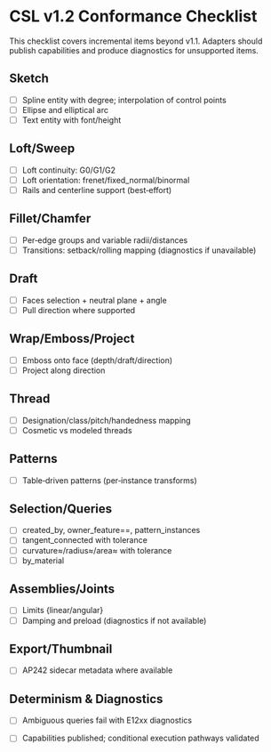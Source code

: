 # CSL v1.2 Conformance Checklist

This checklist covers incremental items beyond v1.1. Adapters should publish capabilities and produce diagnostics for unsupported items.

## Sketch
- [ ] Spline entity with degree; interpolation of control points
- [ ] Ellipse and elliptical arc
- [ ] Text entity with font/height

## Loft/Sweep
- [ ] Loft continuity: G0/G1/G2
- [ ] Loft orientation: frenet/fixed_normal/binormal
- [ ] Rails and centerline support (best‑effort)

## Fillet/Chamfer
- [ ] Per‑edge groups and variable radii/distances
- [ ] Transitions: setback/rolling mapping (diagnostics if unavailable)

## Draft
- [ ] Faces selection + neutral plane + angle
- [ ] Pull direction where supported

## Wrap/Emboss/Project
- [ ] Emboss onto face (depth/draft/direction)
- [ ] Project along direction

## Thread
- [ ] Designation/class/pitch/handedness mapping
- [ ] Cosmetic vs modeled threads

## Patterns
- [ ] Table‑driven patterns (per‑instance transforms)

## Selection/Queries
- [ ] created_by, owner_feature==, pattern_instances
- [ ] tangent_connected with tolerance
- [ ] curvature≈/radius≈/area≈ with tolerance
- [ ] by_material

## Assemblies/Joints
- [ ] Limits {linear/angular}
- [ ] Damping and preload (diagnostics if not available)

## Export/Thumbnail
- [ ] AP242 sidecar metadata where available

## Determinism & Diagnostics
- [ ] Ambiguous queries fail with E12xx diagnostics
- [ ] Capabilities published; conditional execution pathways validated


